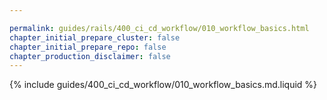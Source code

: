 ```yaml
---

permalink: guides/rails/400_ci_cd_workflow/010_workflow_basics.html
chapter_initial_prepare_cluster: false
chapter_initial_prepare_repo: false
chapter_production_disclaimer: false
---
```


{% include guides/400_ci_cd_workflow/010_workflow_basics.md.liquid %}